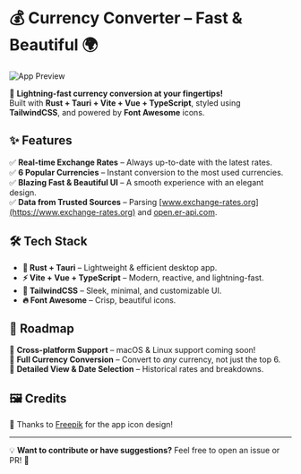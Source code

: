 # 💰 Currency Converter – Fast & Beautiful 🌍  

![App Preview](https://github.com/user-attachments/assets/26f61e9d-e7fe-4bdc-a94e-4f90593ef1ad)  

🚀 **Lightning-fast currency conversion at your fingertips!**  
Built with **Rust + Tauri + Vite + Vue + TypeScript**, styled using **TailwindCSS**, and powered by **Font Awesome** icons.  

## ✨ Features  
✅ **Real-time Exchange Rates** – Always up-to-date with the latest rates.  
✅ **6 Popular Currencies** – Instant conversion to the most used currencies.  
✅ **Blazing Fast & Beautiful UI** – A smooth experience with an elegant design.  
✅ **Data from Trusted Sources** – Parsing [www.exchange-rates.org](https://www.exchange-rates.org) and [open.er-api.com](https://open.er-api.com).  

## 🛠️ Tech Stack  
- **🦀 Rust + Tauri** – Lightweight & efficient desktop app.  
- **⚡ Vite + Vue + TypeScript** – Modern, reactive, and lightning-fast.  
- **🎨 TailwindCSS** – Sleek, minimal, and customizable UI.  
- **🔥 Font Awesome** – Crisp, beautiful icons.  

## 🚧 Roadmap  
🔹 **Cross-platform Support** – macOS & Linux support coming soon!  
🔹 **Full Currency Conversion** – Convert to *any* currency, not just the top 6.  
🔹 **Detailed View & Date Selection** – Historical rates and breakdowns.  

## 🖼️ Credits  
🎨 Thanks to [Freepik](https://www.freepik.com) for the app icon design!  

---

💡 **Want to contribute or have suggestions?** Feel free to open an issue or PR! 🚀  
